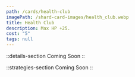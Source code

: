 ```yaml
---
path: /cards/health-club
imagePath: /shard-card-images/health_club.webp
title: Health Club
description: Max HP +25.
cost: "5"
tags: null
---
```


::details-section
Coming Soon
::

::strategies-section
Coming Soon
::

